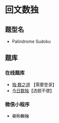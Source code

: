 # 回文数独

[](https://cn.sudoku.today/pic/04/palindrome/67903_196526.png)

## 题型名

- Palindrome Sudoku

## 题库

### 在线题库

- [独·数之道](http://www.sudokufans.org.cn/lx/game.index.php?type=hw) 【需要登录】
- [今日数独]【选题不便】

[今日数独]: https://cn.sudoku.today/g-palindrome-sudoku/

### 微信小程序

- ~~变形数独~~

